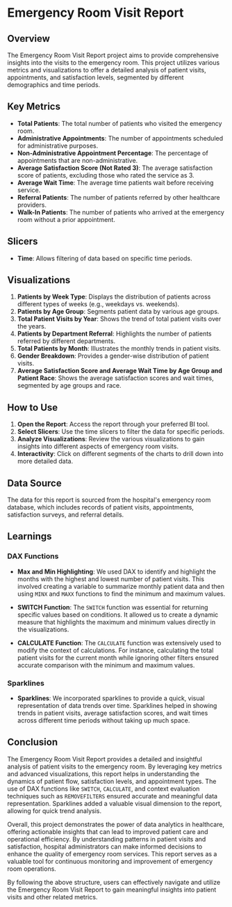 # Emergency Room Visit Report

## Overview

The Emergency Room Visit Report project aims to provide comprehensive insights into the visits to the emergency room. This project utilizes various metrics and visualizations to offer a detailed analysis of patient visits, appointments, and satisfaction levels, segmented by different demographics and time periods.

## Key Metrics

- **Total Patients**: The total number of patients who visited the emergency room.
- **Administrative Appointments**: The number of appointments scheduled for administrative purposes.
- **Non-Administrative Appointment Percentage**: The percentage of appointments that are non-administrative.
- **Average Satisfaction Score (Not Rated 3)**: The average satisfaction score of patients, excluding those who rated the service as 3.
- **Average Wait Time**: The average time patients wait before receiving service.
- **Referral Patients**: The number of patients referred by other healthcare providers.
- **Walk-In Patients**: The number of patients who arrived at the emergency room without a prior appointment.

## Slicers

- **Time**: Allows filtering of data based on specific time periods.

## Visualizations

1. **Patients by Week Type**: Displays the distribution of patients across different types of weeks (e.g., weekdays vs. weekends).
2. **Patients by Age Group**: Segments patient data by various age groups.
3. **Total Patient Visits by Year**: Shows the trend of total patient visits over the years.
4. **Patients by Department Referral**: Highlights the number of patients referred by different departments.
5. **Total Patients by Month**: Illustrates the monthly trends in patient visits.
6. **Gender Breakdown**: Provides a gender-wise distribution of patient visits.
7. **Average Satisfaction Score and Average Wait Time by Age Group and Patient Race**: Shows the average satisfaction scores and wait times, segmented by age groups and race.

## How to Use

1. **Open the Report**: Access the report through your preferred BI tool.
2. **Select Slicers**: Use the time slicers to filter the data for specific periods.
3. **Analyze Visualizations**: Review the various visualizations to gain insights into different aspects of emergency room visits.
4. **Interactivity**: Click on different segments of the charts to drill down into more detailed data.

## Data Source

The data for this report is sourced from the hospital's emergency room database, which includes records of patient visits, appointments, satisfaction surveys, and referral details.

## Learnings

### DAX Functions

- **Max and Min Highlighting**: We used DAX to identify and highlight the months with the highest and lowest number of patient visits. This involved creating a variable to summarize monthly patient data and then using `MINX` and `MAXX` functions to find the minimum and maximum values.

- **SWITCH Function**: The `SWITCH` function was essential for returning specific values based on conditions. It allowed us to create a dynamic measure that highlights the maximum and minimum values directly in the visualizations.

- **CALCULATE Function**: The `CALCULATE` function was extensively used to modify the context of calculations. For instance, calculating the total patient visits for the current month while ignoring other filters ensured accurate comparison with the minimum and maximum values.

### Sparklines

- **Sparklines**: We incorporated sparklines to provide a quick, visual representation of data trends over time. Sparklines helped in showing trends in patient visits, average satisfaction scores, and wait times across different time periods without taking up much space.

## Conclusion

The Emergency Room Visit Report provides a detailed and insightful analysis of patient visits to the emergency room. By leveraging key metrics and advanced visualizations, this report helps in understanding the dynamics of patient flow, satisfaction levels, and appointment types. The use of DAX functions like `SWITCH`, `CALCULATE`, and context evaluation techniques such as `REMOVEFILTERS` ensured accurate and meaningful data representation. Sparklines added a valuable visual dimension to the report, allowing for quick trend analysis.

Overall, this project demonstrates the power of data analytics in healthcare, offering actionable insights that can lead to improved patient care and operational efficiency. By understanding patterns in patient visits and satisfaction, hospital administrators can make informed decisions to enhance the quality of emergency room services. This report serves as a valuable tool for continuous monitoring and improvement of emergency room operations.



By following the above structure, users can effectively navigate and utilize the Emergency Room Visit Report to gain meaningful insights into patient visits and other related metrics.
